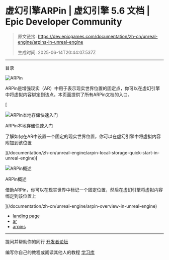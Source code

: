 # 虚幻引擎ARPin | 虚幻引擎 5.6 文档 | Epic Developer Community

> 原文链接: https://dev.epicgames.com/documentation/zh-cn/unreal-engine/arpins-in-unreal-engine
> 
> 生成时间: 2025-06-14T20:44:07.537Z

---

目录

![ARPin](https://dev.epicgames.com/community/api/documentation/image/59eb5f01-e224-487f-9d77-0de2fceed4bd?resizing_type=fill&width=1920&height=335)

ARPin是增强现实（AR）中用于表示现实世界位置的固定点，你可以在虚幻引擎中将虚拟内容绑定到该点。本页面提供了所有ARPin文档的入口。

[

![ARPin本地存储快速入门](https://d1iv7db44yhgxn.cloudfront.net/documentation/images/7139b304-7a08-4f6c-8a20-d4d50da06d91/00-arpin-local-topic.png)

ARPin本地存储快速入门

了解如何在AR中设置一个固定的现实世界位置，你可以在虚幻引擎中将虚拟内容附加到该位置





](/documentation/zh-cn/unreal-engine/arpin-local-storage-quick-start-in-unreal-engine)[

![ARPin概述](https://d1iv7db44yhgxn.cloudfront.net/documentation/images/a352a5b4-84f2-4422-b5b4-fb4a61a03787/00-topic-image_ue5.png)

ARPin概述

借助ARPin，你可以在现实世界中标记一个固定位置，然后在虚幻引擎将虚拟内容绑定到该位置上





](/documentation/zh-cn/unreal-engine/arpin-overview-in-unreal-engine)

-   [landing page](https://dev.epicgames.com/community/search?query=landing%20page)
-   [ar](https://dev.epicgames.com/community/search?query=ar)
-   [arpins](https://dev.epicgames.com/community/search?query=arpins)

* * *

提问并帮助你的同行 [开发者论坛](https://forums.unrealengine.com/categories?tag=unreal-engine)

编写你自己的教程或阅读其他人的教程 [学习库](https://dev.epicgames.com/community/unreal-engine/learning)